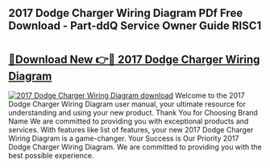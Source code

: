 ## 2017 Dodge Charger Wiring Diagram PDf Free Download - Part-ddQ Service Owner Guide RISC1

# <h2><a href="http://dfq3in2.blite.top/?on=2017+Dodge+Charger+Wiring+Diagram">🔗Download New 👉🔴 2017 Dodge Charger Wiring Diagram</a></h2>

[![2017 Dodge Charger Wiring Diagram download](https://i.imgur.com/lujVjoI.png)](http://dfq3in2.blite.top/?on=2017+Dodge+Charger+Wiring+Diagram)
Welcome to the 2017 Dodge Charger Wiring Diagram user manual, your ultimate resource for understanding and using your new product. Thank You for Choosing Brand Name We are committed to providing you with exceptional products and services. With features like list of features, your new 2017 Dodge Charger Wiring Diagram is a game-changer. Your Success is Our Priority 2017 Dodge Charger Wiring Diagram. We are committed to providing you with the best possible experience.
